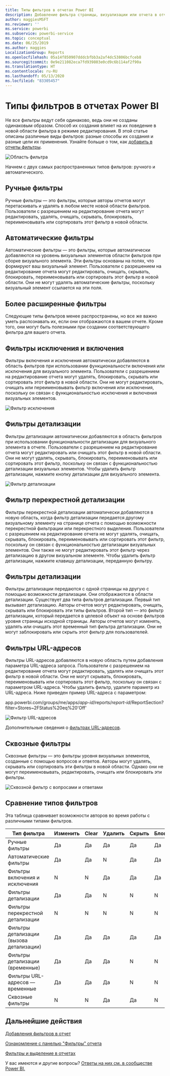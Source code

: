 ```yaml
---
title: Типы фильтров в отчетах Power BI
description: Добавление фильтра страницы, визуализации или отчета в отчет в Power BI
author: maggiesMSFT
ms.reviewer: ''
ms.service: powerbi
ms.subservice: powerbi-service
ms.topic: conceptual
ms.date: 06/25/2019
ms.author: maggies
LocalizationGroup: Reports
ms.openlocfilehash: 05a14f850907dddcbfbb3a2af4dc53806bcfceb8
ms.sourcegitcommit: 0e9e211082eca7fd939803e0cd9c6b114af2f90a
ms.translationtype: HT
ms.contentlocale: ru-RU
ms.lasthandoff: 05/13/2020
ms.locfileid: "83305457"
---
```

# <a name="types-of-filters-in-power-bi-reports"></a>Типы фильтров в отчетах Power BI

Не все фильтры ведут себя одинаково, ведь они не созданы одинаковым образом. Способ их создания влияет на их поведение в новой области фильтра в режиме редактирования. В этой статье описаны различные виды фильтров: разные способы их создания и разные цели их применения. Узнайте больше о том, как [добавить в отчеты фильтры](power-bi-report-add-filter.md). 

![Область фильтра](media/power-bi-report-filter-types/power-bi-filter-pane.png)

Начнем с двух самых распространенных типов фильтров: ручного и автоматического.

## <a name="manual-filters"></a>Ручные фильтры 

Ручные фильтры — это фильтры, которые авторы отчетов могут перетаскивать и удалять в любом месте новой области фильтров. Пользователи с разрешением на редактирование отчета могут редактировать, удалять, очищать, скрывать, блокировать, переименовывать или сортировать этот фильтр в новой области.

## <a name="automatic-filters"></a>Автоматические фильтры 

Автоматические фильтры — это фильтры, которые автоматически добавляются на уровень визуальных элементов области фильтров при сборке визуального элемента. Эти фильтры основаны на полях, что формируют ваш визуальный элемент. Пользователи с разрешением на редактирование отчета могут редактировать, очищать, скрывать, блокировать, переименовывать или сортировать этот фильтр в новой области. Они не могут удалять автоматические фильтры, поскольку визуальный элемент ссылается на эти поля.

## <a name="more-advanced-filters"></a>Более расширенные фильтры

Следующие типы фильтров менее распространены, но все же важно уметь распознавать их, если они отображаются в вашем отчете. Кроме того, они могут быть полезными при создании соответствующего фильтра для вашего отчета.

## <a name="include-and-exclude-filters"></a>Фильтры исключения и включения

Фильтры включения и исключения автоматически добавляются в область фильтров при использовании функциональности включения или исключения для визуального элемента. Пользователи с разрешением на редактирование отчета могут удалять, блокировать, скрывать или сортировать этот фильтр в новой области. Они не могут редактировать, очищать или переименовывать фильтр включения или исключения, поскольку он связан с функциональностью исключения и включения визуальных элементов.

![Фильтр исключения](media/power-bi-report-filter-types/power-bi-filters-exclude.png)

## <a name="drill-down-filters"></a>Фильтры детализации

Фильтры детализации автоматически добавляются в область фильтров при использовании функциональности детализации для визуального элемента в отчете. Пользователи с разрешением на редактирование отчета могут редактировать или очищать этот фильтр в новой области. Они не могут удалять, скрывать, блокировать, переименовывать или сортировать этот фильтр, поскольку он связан с функциональностью детализации визуальных элементов. Чтобы удалить фильтр детализации, нажмите кнопку детализации для визуального элемента.

![Фильтр детализации](media/power-bi-report-filter-types/power-bi-filters-drill-down.png)

## <a name="cross-drill-filters"></a>Фильтр перекрестной детализации

Фильтры перекрестной детализации автоматически добавляются в новую область, когда фильтр детализации передается другому визуальному элементу на странице отчета с помощью возможности перекрестной фильтрации или перекрестного выделения. Пользователи с разрешением на редактирование отчета не могут удалять, очищать, скрывать, блокировать, переименовывать или сортировать этот фильтр, поскольку он связан с функциональностью детализации визуальных элементов. Они также не могут редактировать этот фильтр через детализацию в другом визуальном элементе. Чтобы удалить фильтр детализации, нажмите клавишу детализации, переданную фильтру.

## <a name="drillthrough-filters"></a>Фильтры детализации

Фильтры детализации передаются с одной страницы на другую с помощью возможности детализации. Они отображаются в области детализации. Существует два типа фильтров детализации. Первый тип вызывает детализацию. Авторы отчетов могут редактировать, очищать, скрывать или блокировать эти типы фильтров. Второй тип — это фильтр детализации, который передается в целевой объект на основе фильтров уровня страницы исходной страницы. Авторы отчетов могут изменять, удалять или очищать этот временный тип фильтра детализации. Они не могут заблокировать или скрыть этот фильтр для пользователей.

## <a name="url-filters"></a>Фильтры URL-адресов

Фильтры URL-адресов добавляются в новую область путем добавления параметра URL-адреса запроса. Пользователи с разрешением на редактирование отчета могут редактировать, удалять или очищать этот фильтр в новой области. Они не могут скрывать, блокировать, переименовывать или сортировать этот фильтр, поскольку он связан с параметром URL-адреса. Чтобы удалить фильтр, удалите параметр из URL-адреса. Ниже приведен пример URL-адреса с параметром:

app.powerbi.com/groups/me/apps/*app-id*/reports/*report-id*/ReportSection?filter=Stores~2FStatus%20eq%20'Off'

![Фильтр URL-адресов](media/power-bi-report-filter-types/power-bi-filter-url.png)

Дополнительные сведения о [фильтрах URL-адресов](../collaborate-share/service-url-filters.md).

## <a name="pass-through-filters"></a>Сквозные фильтры

Сквозные фильтры — это фильтры уровня визуальных элементов, созданные с помощью вопросов и ответов. Авторы могут удалять, скрывать или сортировать эти фильтры в новой области. Однако они не могут переименовывать, редактировать, очищать или блокировать эти фильтры.

![Сквозной фильтр с вопросами и ответами](media/power-bi-report-filter-types/power-bi-filters-qna.png)

## <a name="comparing-filter-types"></a>Сравнение типов фильтров

Эта таблица сравнивает возможности авторов во время работы с различными типами фильтров.

| Тип фильтра | Изменить | Clear | Удалить | Скрыть | Блокировка | Сортировка | Переименовать |
|----|----|----|----|----|----|----|----|
| Ручные фильтры | Да | Да | Да | Да | Да | Да | Да |
| Автоматические фильтры | Да | Да | N | Да | Да | Да | Да |
| Фильтры включения и исключения | N | N | Да | Да | Да | Да | N |
| Фильтры детализации | Да | Да | N | N | N | N | N |
| Фильтры перекрестной детализации | N | N | N | N | N | N | N |
| Фильтры детализации (вызова детализации) | Да | Да | Да | Да | Да | N | N |
| Фильтры детализации (временные) | Да | Да | Да | N | N | N | N |
| Фильтры URL-адресов — временные | Да | Да | Да | N | N | N | N |
| Сквозные фильтры | N | N | Да | Да | N | Да | N |



## <a name="next-steps"></a>Дальнейшие действия

[Добавления фильтров в отчет](power-bi-report-add-filter.md)

[Ознакомление с панелью "Фильтры" отчета](../consumer/end-user-report-filter.md)

[Фильтры и выделение в отчетах](power-bi-reports-filters-and-highlighting.md)

У вас имеются и другие вопросы? [Ответы на них см. в сообществе Power BI.](https://community.powerbi.com/)
